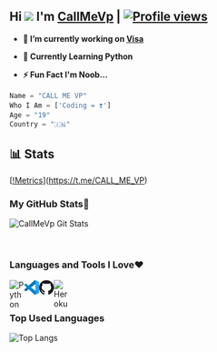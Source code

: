 ## Hi <img src="https://raw.githubusercontent.com/MartinHeinz/MartinHeinz/master/wave.gif" width="25px"> I'm [CallMeVp](https://t.me/CALL_ME_VP) | [![Profile views](https://komarev.com/ghpvc/?username=callmevp&label=Profile%20views)](https://github.com/callmevp)


- **💫 I’m currently working on [Visa](https://github.com/callmevp/VisaXBot)**

- **🌱 Currently Learning Python**

- **⚡ Fun Fact I'm Noob...**


```python
Name = "CALL ME VP"
Who I Am = ['Coding = ❣️']
Age = "19"
Country = "🇮🇳"
```

## 📊 Stats

[[!Metrics](https://metrics.lecoq.io/callmevp?template=classic&base.header=0&base.metadata=0&isocalendar=1&languages=1&people=1&isocalendar.duration=half-year&languages.limit=8&languages.sections=most-used&languages.colors=github&languages.threshold=0%25&languages.indepth=false&languages.recent.load=300&languages.recent.days=14&people.limit=24&people.size=28&people.types=followers%2C%20following&people.identicons=false&people.shuffle=false&config.timezone=Asia%2FCalcutta)](https://t.me/CALL_ME_VP)

<h3 align="left"><b>My GitHub Stats💛</b></h4>

![CallMeVp Git Stats](https://github-readme-stats.vercel.app/api?username=callmevp&include_all_commits=true&count_private=true&theme=highcontrast)



</br>

### Languages and Tools I Love❤️
[<img align="left" alt="Python" width="26px" src="https://upload.wikimedia.org/wikipedia/commons/thumb/c/c3/Python-logo-notext.svg/600px-Python-logo-notext.svg.png" />](https://python.org/)
[<img align="left" alt="Visual Studio Code" width="26px" src="https://raw.githubusercontent.com/github/explore/80688e429a7d4ef2fca1e82350fe8e3517d3494d/topics/visual-studio-code/visual-studio-code.png" />](https://code.visualstudio.com/)
[<img align="left" alt="GitHub" width="26px" src="https://raw.githubusercontent.com/github/explore/78df643247d429f6cc873026c0622819ad797942/topics/github/github.png" />](https://git-scm.com/)
[<img align="left" alt="Heroku" width="26px" src="https://www.nicepng.com/png/full/223-2233246_heroku-logo-salesforce-heroku.png" />](https://heroku.com/)

<br />
<br />

<h3 align="left"><b> Top Used Languages </b></h3>

![Top Langs](https://github-readme-stats.vercel.app/api/top-langs/?username=infotechbro&layout=compact&theme=radical)
